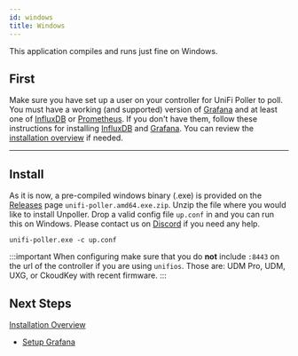 ```yaml
---
id: windows
title: Windows
---
```


This application compiles and runs just fine on Windows.

## First

Make sure you have set up a user on your controller for UniFi Poller to poll. You must have
a working (and supported) version of [Grafana](../dependencies/grafana) and at
least one of [InfluxDB](../dependencies/influxDB) or [Prometheus](../dependencies/prometheus).
If you don't have them, follow these instructions for installing
[InfluxDB](../dependencies/influxdb) and [Grafana](../dependencies/grafana).
You can review the [installation overview](overview.md) if needed.

---

## Install

As it is now, a pre-compiled windows binary (.exe) is provided on the
[Releases](https://github.com/unifi-poller/unifi-poller/releases) page `unifi-poller.amd64.exe.zip`.
Unzip the file where you would like to install Unpoller.
Drop a valid config file `up.conf` in and you can run this on Windows.
Please contact us on [Discord](https://golift.io/discord) if you need any help.

```shell
unifi-poller.exe -c up.conf
```

:::important
When configuring make sure that you do **not** include `:8443` on the url of the controller
if you are using `unifios`. Those are: UDM Pro, UDM, UXG, or CkoudKey with recent firmware.
:::

## Next Steps
[Installation Overview](overview)

- [Setup Grafana](grafana)
